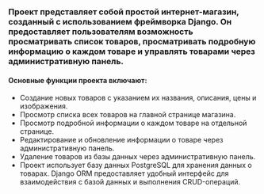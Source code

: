 ### Проект представляет собой простой интернет-магазин, созданный с использованием фреймворка Django. Он предоставляет пользователям возможность просматривать список товаров, просматривать подробную информацию о каждом товаре и управлять товарами через административную панель.

#### Основные функции проекта включают:

- Создание новых товаров с указанием их названия, описания, цены и изображения.
- Просмотр списка всех товаров на главной странице магазина.
- Просмотр подробной информации о каждом товаре на отдельной странице.
- Редактирование и обновление информации о товаре через административную панель.
- Удаление товаров из базы данных через административную панель.
- Проект использует базу данных PostgreSQL для хранения данных о товарах. Django ORM предоставляет удобный интерфейс для взаимодействия с базой данных и выполнения CRUD-операций.
